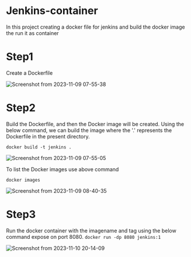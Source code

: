 # Jenkins-container
In this project creating a docker file for jenkins and build the docker image the run it as container


# Step1
Create a Dockerfile

![Screenshot from 2023-11-09 07-55-38](https://github.com/AKHIL907/Jenkins-container/assets/137915095/3a2e0edd-cae3-49e6-9939-d83e1df57fe7)

# Step2
Build the Dockerfile, and then the Docker image will be created. Using the below command, we can build the image where the '.' represents the Dockerfile in the present directory.

``` docker build -t jenkins . ```

![Screenshot from 2023-11-09 07-55-05](https://github.com/AKHIL907/Jenkins-container/assets/137915095/a76174b6-530a-4fc6-b80d-51b15a3164ad)

To list the Docker images use above command

``` docker images ```

![Screenshot from 2023-11-09 08-40-35](https://github.com/AKHIL907/Jenkins-container/assets/137915095/e5efccda-d1bd-4564-86d8-18339233320f)

# Step3
Run the docker container  with the imagename and tag using the below command expose on port 8080.
``` docker run -dp 8080 jenkins:1 ```

![Screenshot from 2023-11-10 20-14-09](https://github.com/AKHIL907/Jenkins-container/assets/137915095/01acf98d-431b-4ee4-960c-be4d577b837d)
